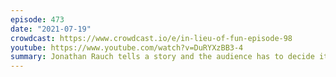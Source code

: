 ```yaml
---
episode: 473
date: "2021-07-19"
crowdcast: https://www.crowdcast.io/e/in-lieu-of-fun-episode-98
youtube: https://www.youtube.com/watch?v=DuRYXzBB3-4
summary: Jonathan Rauch tells a story and the audience has to decide its veracity
---
```

